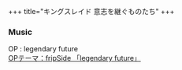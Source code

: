 +++
title="キングスレイド 意志を継ぐものたち"
+++

### Music
OP : legendary future\
[OPテーマ：fripSide 「legendary future」](https://www.youtube.com/watch?v=t-bFIlBq7SU)